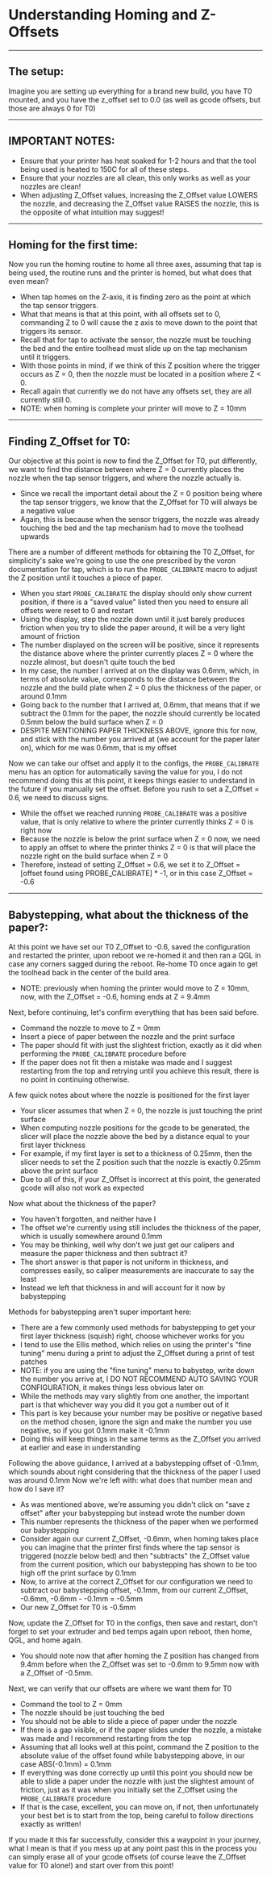 # Understanding Homing and Z-Offsets

-----------------------------------------------------------
The setup:
-----------------------------------------------------------
Imagine you are setting up everything for a brand new build, you have T0 mounted, and you have the z_offset set to 0.0 (as well as gcode offsets, but those are always 0 for T0)


-----------------------------------------------------------
IMPORTANT NOTES:
-----------------------------------------------------------
- Ensure that your printer has heat soaked for 1-2 hours and that the tool being used is heated to 150C for all of these steps.
- Ensure that your nozzles are all clean, this only works as well as your nozzles are clean!
- When adjusting Z_Offset values, increasing the Z_Offset value LOWERS the nozzle, and decreasing the Z_Offset value RAISES the nozzle, this is the opposite of what intuition may suggest!


-----------------------------------------------------------
Homing for the first time:
-----------------------------------------------------------
Now you run the homing routine to home all three axes, assuming that tap is being used, the routine runs and the printer is homed, but what does that even mean?

- When tap homes on the Z-axis, it is finding zero as the point at which the tap sensor triggers. 
- What that means is that at this point, with all offsets set to 0, commanding Z to 0 will cause the z axis to move down to the point that triggers its sensor.
- Recall that for tap to activate the sensor, the nozzle must be touching the bed and the entire toolhead must slide up on the tap mechanism until it triggers.
- With those points in mind, if we think of this Z position where the trigger occurs as Z = 0, then the nozzle must be located in a position where Z < 0. 
- Recall again that currently we do not have any offsets set, they are all currently still 0.
- NOTE: when homing is complete your printer will move to Z = 10mm


-----------------------------------------------------------
Finding Z_Offset for T0:
-----------------------------------------------------------
Our objective at this point is now to find the Z_Offset for T0, put differently, we want to find the distance between where Z = 0 currently places the nozzle when the tap sensor triggers, and
where the nozzle actually is. 

- Since we recall the important detail about the Z = 0 position being where the tap sensor triggers, we know that the Z_Offset for T0 will always be a negative value
- Again, this is because when the sensor triggers, the nozzle was already touching the bed and the tap mechanism had to move the toolhead upwards

There are a number of different methods for obtaining the T0 Z_Offset, for simplicity's sake we're going to use the one prescribed by the voron documentation for tap, which is to run the 
`PROBE_CALIBRATE` macro to adjust the Z position until it touches a piece of paper.

- When you start `PROBE_CALIBRATE` the display should only show current position, if there is a "saved value" listed then you need to ensure all offsets were reset to 0 and restart
- Using the display, step the nozzle down until it just barely produces friction when you try to slide the paper around, it will be a very light amount of friction
- The number displayed on the screen will be positive, since it represents the distance above where the printer currently places Z = 0 where the nozzle almost, but doesn't quite touch the bed
- In my case, the number I arrived at on the display was 0.6mm, which, in terms of absolute value, corresponds to the distance between the nozzle and the build plate when Z = 0 plus the thickness of the paper, or around 0.1mm
- Going back to the number that I arrived at, 0.6mm, that means that if we subtract the 0.1mm for the paper, the nozzle should currently be located 0.5mm below the build surface when Z = 0
- DESPITE MENTIONING PAPER THICKNESS ABOVE, ignore this for now, and stick with the number you arrived at (we account for the paper later on), which for me was 0.6mm, that is my offset

Now we can take our offset and apply it to the configs, the `PROBE_CALIBRATE` menu has an option for automatically saving the value for you, I do not recommend doing this at this point, 
it keeps things easier to understand in the future if you manually set the offset. Before you rush to set a Z_Offset = 0.6, we need to discuss signs. 

- While the offset we reached running `PROBE_CALIBRATE` was a positive value, that is only relative to where the printer currently thinks Z = 0 is right now
- Because the nozzle is below the print surface when Z = 0 now, we need to apply an offset to where the printer thinks Z = 0 is that will place the nozzle right on the build surface when Z = 0
- Therefore, instead of setting Z_Offset = 0.6, we set it to Z_Offset = [offset found using PROBE_CALIBRATE] * -1, or in this case Z_Offset = -0.6


-----------------------------------------------------------
Babystepping, what about the thickness of the paper?:
-----------------------------------------------------------
At this point we have set our T0 Z_Offset to -0.6, saved the configuration and restarted the printer, upon reboot we re-homed it and then ran a QGL in case any corners sagged during the reboot. 
Re-home T0 once again to get the toolhead back in the center of the build area.

- NOTE: previously when homing the printer would move to Z = 10mm, now, with the Z_Offset = -0.6, homing ends at Z = 9.4mm

Next, before continuing, let's confirm everything that has been said before.

- Command the nozzle to move to Z = 0mm
- Insert a piece of paper between the nozzle and the print surface
- The paper should fit with just the slightest friction, exactly as it did when performing the `PROBE_CALIBRATE` procedure before
- If the paper does not fit then a mistake was made and I suggest restarting from the top and retrying until you achieve this result, there is no point in continuing otherwise.

A few quick notes about where the nozzle is positioned for the first layer

- Your slicer assumes that when Z = 0, the nozzle is just touching the print surface
- When computing nozzle positions for the gcode to be generated, the slicer will place the nozzle above the bed by a distance equal to your first layer thickness
- For example, if my first layer is set to a thickness of 0.25mm, then the slicer needs to set the Z position such that the nozzle is exactly 0.25mm above the print surface
- Due to all of this, if your Z_Offset is incorrect at this point, the generated gcode will also not work as expected

Now what about the thickness of the paper?

- You haven't forgotten, and neither have I
- The offset we're currently using still includes the thickness of the paper, which is usually somewhere around 0.1mm
- You may be thinking, well why don't we just get our calipers and measure the paper thickness and then subtract it?
- The short answer is that paper is not uniform in thickness, and compresses easily, so caliper measurements are inaccurate to say the least
- Instead we left that thickness in and will account for it now by babystepping

Methods for babystepping aren't super important here:

- There are a few commonly used methods for babystepping to get your first layer thickness (squish) right, choose whichever works for you
- I tend to use the Ellis method, which relies on using the printer's "fine tuning" menu during a print to adjust the Z_Offset during a print of test patches
- NOTE: if you are using the "fine tuning" menu to babystep, write down the number you arrive at, I DO NOT RECOMMEND AUTO SAVING YOUR CONFIGURATION, it makes things less obvious later on
- While the methods may vary slightly from one another, the important part is that whichever way you did it you got a number out of it
- This part is key because your number may be positive or negative based on the method chosen, ignore the sign and make the number you use negative, so if you got 0.1mm make it -0.1mm
- Doing this will keep things in the same terms as the Z_Offset you arrived at earlier and ease in understanding

Following the above guidance, I arrived at a babystepping offset of -0.1mm, which sounds about right considering that the thickness of the paper I used was around 0.1mm
Now we're left with: what does that number mean and how do I save it?

- As was mentioned above, we're assuming you didn't click on "save z offset" after your babystepping but instead wrote the number down
- This number represents the thickness of the paper when we performed our babystepping
- Consider again our current Z_Offset, -0.6mm, when homing takes place you can imagine that the printer first finds where the tap sensor is triggered (nozzle below bed) and then "subtracts" the 
  Z_Offset value from the current position, which our babystepping has shown to be too high off the print surface by 0.1mm
- Now, to arrive at the correct Z_Offset for our configuration we need to subtract our babystepping offset, -0.1mm, from our current Z_Offset, -0.6mm, -0.6mm - -0.1mm = -0.5mm
- Our new Z_Offset for T0 is -0.5mm

Now, update the Z_Offset for T0 in the configs, then save and restart, don't forget to set your extruder and bed temps again upon reboot, then home, QGL, and home again.

- You should note now that after homing the Z position has changed from 9.4mm before when the Z_Offset was set to -0.6mm to 9.5mm now with a Z_Offset of -0.5mm.

Next, we can verify that our offsets are where we want them for T0

- Command the tool to Z = 0mm
- The nozzle should be just touching the bed
- You should not be able to slide a piece of paper under the nozzle
- If there is a gap visible, or if the paper slides under the nozzle, a mistake was made and I recommend restarting from the top
- Assuming that all looks well at this point, command the Z position to the absolute value of the offset found while babystepping above, in our case ABS(-0.1mm) = 0.1mm
- If everything was done correctly up until this point you should now be able to slide a paper under the nozzle with just the slightest amount of friction, just as it was when you initially
  set the Z_Offset using the `PROBE_CALIBRATE` procedure
- If that is the case, excellent, you can move on, if not, then unfortunately your best bet is to start from the top, being careful to follow directions exactly as written!

If you made it this far successfully, consider this a waypoint in your journey, what I mean is that if you mess up at any point past this in the process you can simply erase all of your
gcode offsets (of course leave the Z_Offset value for T0 alone!) and start over from this point!








